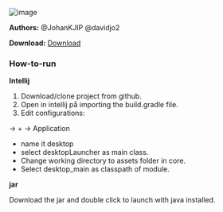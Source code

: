 ![image](https://gits-15.sys.kth.se/storage/user/2835/files/404c70aa-3012-11e7-9f22-42d7ef0ad55e)

**Authors:** @JohanKJIP @davidjo2

**Download:** [Download](https://mega.nz/#!QDJx2KzL!x9HSHss7i66qG0hh0bRD9c3ZrTZadtByEXWxfqrGmcc)

### How-to-run

**Intellij**

1. Download/clone project from github.
2. Open in intellij på importing the build.gradle file.
3. Edit configurations: 

-> +  -> Application

- name it desktop
- select desktopLauncher as main class.
- Change working directory to assets folder in core.
- Select desktop_main as classpath of module.
 
**jar**

Download the jar and double click to launch with java installed.


